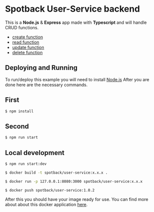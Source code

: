 # Spotback User-Service backend

This is a **Node.js** & **Express** app made with **Typescript** and will handle CRUD functions.

* [create function](endpoints/create.md)
* [read function](endpoints/read.md)
* [update function](endpoints/update.md)
* [delete function](endpoints/delete.md)
    

## Deploying and Running

To run/deploy this example you will need to install [Node.js](https://nodejs.org/en/)
After you are done here are the necessary commands.

## First

```sh
$ npm install
```
## Second

```sh
$ npm run start
```
## Local development

```sh
$ npm run start:dev

$ docker build -t spotback/user-service:x.x.x .

$ docker run -p 127.0.0.1:8080:3000 spotback/user-service:x.x.x

$ docker push spotback/user-service:1.0.2
```
After this you should have your image ready for use.
You can find more about about this docker application [here](http://docker.com).
